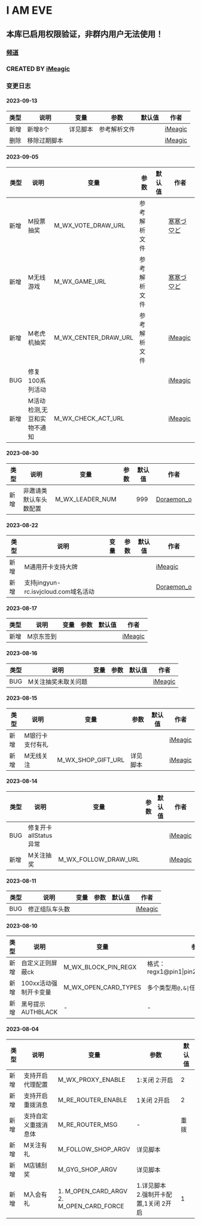 # I AM EVE

## 本库已启用权限验证，非群内用户无法使用！
### [频道](https://t.me/Wall_E_Channel)
### CREATED BY [iMeagic](https://t.me/iMeagic)

### 变更日志
#### 2023-09-13

| 类型 | 说明     | 变量   | 参数                 | 默认值 | 作者                              |
|----|--------|------|--------------------|-----|---------------------------------|
| 新增 | 新增8个   | 详见脚本 | 参考解析文件             |  | [iMeagic](https://t.me/iMeagic) |
| 删除 | 移除过期脚本 |  |              |  | [iMeagic](https://t.me/iMeagic) |
#### 2023-09-05

| 类型  | 说明             | 变量                   | 参数                 | 默认值 | 作者                              |
|-----|----------------|----------------------|--------------------|-----|---------------------------------|
| 新增  | M投票抽奖          |  M_WX_VOTE_DRAW_URL   | 参考解析文件             |  | [寒寒づ♡ど](https://t.me/djun97) |
| 新增  | M无线游戏          |  M_WX_GAME_URL   | 参考解析文件 |  | [寒寒づ♡ど](https://t.me/djun97) |
| 新增  | M老虎机抽奖          | M_WX_CENTER_DRAW_URL   | 参考解析文件 |  | [iMeagic](https://t.me/iMeagic)|
| BUG | 修复100系列活动      |     |                    |  | [iMeagic](https://t.me/iMeagic) |
| 新增 | M活动检测,无豆和实物不通知 |   M_WX_CHECK_ACT_URL  |                    |  | [iMeagic](https://t.me/iMeagic) |
#### 2023-08-30

| 类型 | 说明                             | 变量                   | 参数                                   | 默认值 | 作者                              |
|----|--------------------------------|----------------------|--------------------------------------|-----|---------------------------------|
| 新增 | 非邀请类默认车头数配置 |  M_WX_LEADER_NUM   |  | 999 | [Doraemon_o](https://t.me/Doraemon_o) |
#### 2023-08-22

| 类型 | 说明                             | 变量                   | 参数                                   | 默认值                     | 作者                              |
|----|--------------------------------|----------------------|--------------------------------------|-------------------------|---------------------------------|
| 新增 | M通用开卡支持大牌                      |     |  |                         | [iMeagic](https://t.me/iMeagic) |
| 新增 | 支持jingyun-rc.isvjcloud.com域名活动 |     |  |                         | [Doraemon_o](https://t.me/Doraemon_o) |
#### 2023-08-17

| 类型 | 说明         | 变量                   | 参数                                   | 默认值                     | 作者                              |
|----|------------|----------------------|--------------------------------------|-------------------------|---------------------------------|
| 新增 | M京东签到 |     |  |                         | [iMeagic](https://t.me/iMeagic) |
#### 2023-08-16

| 类型  | 说明         | 变量                   | 参数                                   | 默认值                     | 作者                              |
|-----|------------|----------------------|--------------------------------------|-------------------------|---------------------------------|
| BUG | M关注抽奖未取关问题 |     |  |                         | [iMeagic](https://t.me/iMeagic) |

#### 2023-08-15

| 类型  | 说明              | 变量 | 参数                                   | 默认值                     | 作者                              |
|-----|-----------------|---|--------------------------------------|-------------------------|---------------------------------|
| 新增  | M银行卡支付有礼           |   |  |                         | [iMeagic](https://t.me/iMeagic) |
| 新增  | M无线关注           |  M_WX_SHOP_GIFT_URL |详见脚本  |                         | [iMeagic](https://t.me/iMeagic) |

#### 2023-08-14

| 类型  | 说明              | 变量                   | 参数                                   | 默认值                     | 作者                              |
|-----|-----------------|----------------------|--------------------------------------|-------------------------|---------------------------------|
| BUG | 修复开卡allStatus异常 |     |  |                         | [iMeagic](https://t.me/iMeagic) |
| 新增  | M关注抽奖           | M_WX_FOLLOW_DRAW_URL    |  |                         | [iMeagic](https://t.me/iMeagic) |

#### 2023-08-11

| 类型  | 说明      | 变量                   | 参数                                   | 默认值                     | 作者                              |
|-----|---------|----------------------|--------------------------------------|-------------------------|---------------------------------|
| BUG | 修正组队车头数 |     |  |                         | [iMeagic](https://t.me/iMeagic) |

#### 2023-08-10

| 类型 | 说明            | 变量                   | 参数                                   | 默认值                     | 作者                                    |
|----|---------------|----------------------|--------------------------------------|-------------------------|---------------------------------------|
| 新增  | 自定义正则屏蔽ck     | M_WX_BLOCK_PIN_REGX    | 格式：regx1@pin1\|pin2;regx2@pin1\|pin2 |                         | [Doraemon_o](https://t.me/Doraemon_o) |
| 新增  | 100xx活动强制开卡变量 | M_WX_OPEN_CARD_TYPES | 多个类型用`@,&\|`任一符号分割                   | 10033,10043,10052,10068 |
| 新增  | 黑号提示AUTHBLACK | -                    | -                                    |

#### 2023-08-04

| 类型 | 说明         | 变量                                            | 参数                   | 默认值 |
|----|------------|-----------------------------------------------|----------------------|-----|
| 新增  | 支持开启代理配置   | M_WX_PROXY_ENABLE                             | 1:关闭 2:开启            | 2   |
| 新增  | 支持开启重拨消息   | M_RE_ROUTER_ENABLE                            | 1关闭 2开启              | 2   |
| 新增  | 支持自定义重拨消息体 | M_RE_ROUTER_MSG                               | -                    | 重拨  |
| 新增  | M关注有礼      | M_FOLLOW_SHOP_ARGV                            | 详见脚本                 |     |
| 新增  | M店铺刮奖      | M_GYG_SHOP_ARGV                               | 详见脚本                 |     |
| 新增  | M入会有礼      | 1. M_OPEN_CARD_ARGV <br/>2. M_OPEN_CARD_FORCE | 1.详见脚本<br/>2.强制开卡配置,1关闭 2开启 | 1   |
